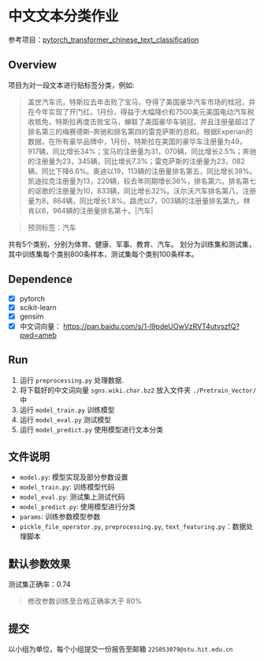 # 中文文本分类作业

参考项目：[pytorch_transformer_chinese_text_classification](https://github.com/percent4/pytorch_transformer_chinese_text_classification?tab=readme-ov-file)

## Overview

项目为对一段文本进行贴标签分类，例如:

> 盖世汽车讯，特斯拉去年击败了宝马，夺得了美国豪华汽车市场的桂冠，并在今年实现了开门红。1月份，得益于大幅降价和7500美元美国电动汽车税收抵免，特斯拉再度击败宝马，蝉联了美国豪华车销冠，并且注册量超过了排名第三的梅赛德斯-奔驰和排名第四的雷克萨斯的总和。根据Experian的数据，在所有豪华品牌中，1月份，特斯拉在美国的豪华车注册量为49，917辆，同比增长34%；宝马的注册量为31，070辆，同比增长2.5%；奔驰的注册量为23，345辆，同比增长7.3%；雷克萨斯的注册量为23，082辆，同比下降6.6%。奥迪以19，113辆的注册量排名第五，同比增长38%。凯迪拉克注册量为13，220辆，较去年同期增长36%，排名第六。排名第七的讴歌的注册量为10，833辆，同比增长32%。沃尔沃汽车排名第八，注册量为8，864辆，同比增长1.8%。路虎以7，003辆的注册量排名第九，林肯以6，964辆的注册量排名第十。|汽车|

> 预测标签：汽车

共有5个类别，分别为体育、健康、军事、教育、汽车。
划分为训练集和测试集，其中训练集每个类别800条样本，测试集每个类别100条样本。

## Dependence

- [x] pytorch
- [x] scikit-learn
- [x] gensim
- [x] 中文词向量： https://pan.baidu.com/s/1-l9pdeUOwVzRVT4utvszfQ?pwd=ameb

## Run

1. 运行 `preprocessing.py` 处理数据.
2. 将下载好的中文词向量 `sgns.wiki.char.bz2` 放入文件夹 `./Pretrain_Vector/` 中
3. 运行 `model_train.py` 训练模型
4. 运行 `model_eval.py` 测试模型
5. 运行 `model_predict.py` 使用模型进行文本分类

## 文件说明

- `model.py`: 模型实现及部分参数设置
- `model_train.py`: 训练模型代码
- `model_eval.py`: 测试集上测试代码
- `model_predict.py`: 使用模型进行分类
- `params`: 训练参数模型参数
- `pickle_file_operator.py`, `preprocessing.py`, `text_featuring.py`：数据处理脚本

## 默认参数效果

测试集正确率：0.74

> 修改参数训练至合格正确率大于 80%

## 提交

以小组为单位，每个小组提交一份报告至邮箱 `22S053079@stu.hit.edu.cn`